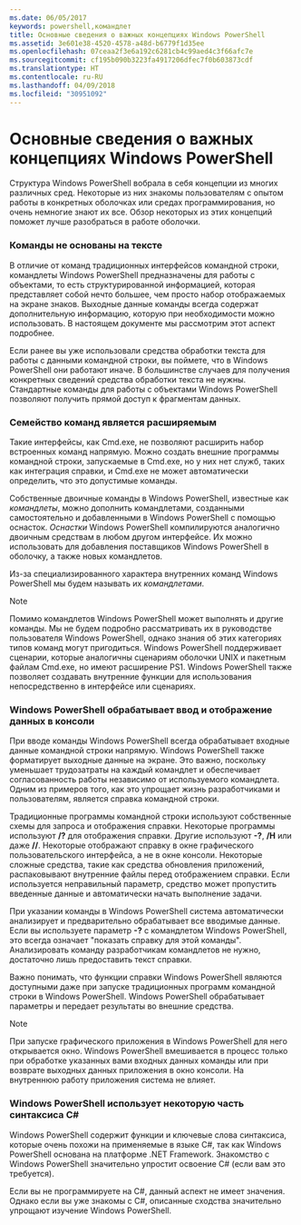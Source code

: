 ```yaml
---
ms.date: 06/05/2017
keywords: powershell,командлет
title: Основные сведения о важных концепциях Windows PowerShell
ms.assetid: 3e601e38-4520-4578-a48d-b6779f1d35ee
ms.openlocfilehash: 07ceaa2f3e6a192c6281cb4c99aed4c3f66afc7e
ms.sourcegitcommit: cf195b090b3223fa4917206dfec7f0b603873cdf
ms.translationtype: HT
ms.contentlocale: ru-RU
ms.lasthandoff: 04/09/2018
ms.locfileid: "30951092"
---
```

# <a name="understanding-important-windows-powershell-concepts"></a>Основные сведения о важных концепциях Windows PowerShell
Структура Windows PowerShell вобрала в себя концепции из многих различных сред. Некоторые из них знакомы пользователям с опытом работы в конкретных оболочках или средах программирования, но очень немногие знают их все. Обзор некоторых из этих концепций поможет лучше разобраться в работе оболочки.

### <a name="commands-are-not-text-based"></a>Команды не основаны на тексте
В отличие от команд традиционных интерфейсов командной строки, командлеты Windows PowerShell предназначены для работы с объектами, то есть структурированной информацией, которая представляет собой нечто большее, чем просто набор отображаемых на экране знаков. Выходные данные команды всегда содержат дополнительную информацию, которую при необходимости можно использовать. В настоящем документе мы рассмотрим этот аспект подробнее.

Если ранее вы уже использовали средства обработки текста для работы с данными командной строки, вы поймете, что в Windows PowerShell они работают иначе. В большинстве случаев для получения конкретных сведений средства обработки текста не нужны. Стандартные команды для работы с объектами Windows PowerShell позволяют получить прямой доступ к фрагментам данных.

### <a name="the-command-family-is-extensible"></a>Семейство команд является расширяемым
Такие интерфейсы, как Cmd.exe, не позволяют расширить набор встроенных команд напрямую. Можно создать внешние программы командной строки, запускаемые в Cmd.exe, но у них нет служб, таких как интеграция справки, и Cmd.exe не может автоматически определить, что это допустимые команды.

Собственные двоичные команды в Windows PowerShell, известные как *командлеты*, можно дополнить командлетами, созданными самостоятельно и добавленными в Windows PowerShell с помощью оснасток. *Оснастки* Windows PowerShell компилируются аналогично двоичным средствам в любом другом интерфейсе. Их можно использовать для добавления поставщиков Windows PowerShell в оболочку, а также новых командлетов.

Из-за специализированного характера внутренних команд Windows PowerShell мы будем называть их *командлетами*.

> [!NOTE]
> Помимо командлетов Windows PowerShell может выполнять и другие команды. Мы не будем подробно рассматривать их в руководстве пользователя Windows PowerShell, однако знания об этих категориях типов команд могут пригодиться. Windows PowerShell поддерживает сценарии, которые аналогичны сценариям оболочки UNIX и пакетным файлам Cmd.exe, но имеют расширение PS1. Windows PowerShell также позволяет создавать внутренние функции для использования непосредственно в интерфейсе или сценариях.

### <a name="windows-powershell-handles-console-input-and-display"></a>Windows PowerShell обрабатывает ввод и отображение данных в консоли
При вводе команды Windows PowerShell всегда обрабатывает входные данные командной строки напрямую. Windows PowerShell также форматирует выходные данные на экране. Это важно, поскольку уменьшает трудозатраты на каждый командлет и обеспечивает согласованность работы независимо от используемого командлета. Одним из примеров того, как это упрощает жизнь разработчиками и пользователям, является справка командной строки.

Традиционные программы командной строки используют собственные схемы для запроса и отображения справки. Некоторые программы используют **/?** для отображения справки. Другие используют **-?**, **/H** или даже **//**. Некоторые отображают справку в окне графического пользовательского интерфейса, а не в окне консоли. Некоторые сложные средства, такие как средства обновления приложений, распаковывают внутренние файлы перед отображением справки. Если используется неправильный параметр, средство может пропустить введенные данные и автоматически начать выполнение задачи.

При указании команды в Windows PowerShell система автоматически анализирует и предварительно обрабатывает все вводимые данные. Если вы используете параметр **-?** с командлетом Windows PowerShell, это всегда означает "показать справку для этой команды". Анализировать команду разработчикам командлетов не нужно, достаточно лишь предоставить текст справки.

Важно понимать, что функции справки Windows PowerShell являются доступными даже при запуске традиционных программ командной строки в Windows PowerShell. Windows PowerShell обрабатывает параметры и передает результаты во внешние средства.

> [!NOTE]
> При запуске графического приложения в Windows PowerShell для него открывается окно. Windows PowerShell вмешивается в процесс только при обработке указанных вами входных данных команды или при возврате выходных данных приложения в окно консоли. На внутреннюю работу приложения система не влияет.

### <a name="windows-powershell-uses-some-c-syntax"></a>Windows PowerShell использует некоторую часть синтаксиса C#
Windows PowerShell содержит функции и ключевые слова синтаксиса, которые очень похожи на применяемые в языке C#, так как Windows PowerShell основана на платформе .NET Framework. Знакомство с Windows PowerShell значительно упростит освоение C# (если вам это требуется).

Если вы не программируете на C#, данный аспект не имеет значения. Однако если вы уже знакомы с C#, описанные сходства значительно упрощают изучение Windows PowerShell.